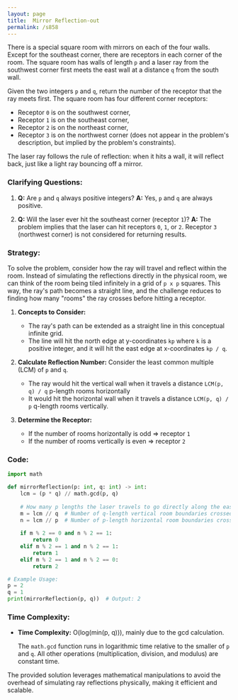 ```yaml
---
layout: page
title:  Mirror Reflection-out
permalink: /s858
---
```


There is a special square room with mirrors on each of the four walls. Except for the southeast corner, there are receptors in each corner of the room. The square room has walls of length `p` and a laser ray from the southwest corner first meets the east wall at a distance `q` from the south wall.

Given the two integers `p` and `q`, return the number of the receptor that the ray meets first. The square room has four different corner receptors:

- Receptor `0` is on the southwest corner,
- Receptor `1` is on the southeast corner,
- Receptor `2` is on the northeast corner,
- Receptor `3` is on the northwest corner (does not appear in the problem's description, but implied by the problem's constraints).

The laser ray follows the rule of reflection: when it hits a wall, it will reflect back, just like a light ray bouncing off a mirror.

### Clarifying Questions:

1. **Q:** Are `p` and `q` always positive integers?
   **A:** Yes, `p` and `q` are always positive.
   
2. **Q:** Will the laser ever hit the southeast corner (receptor `1`)?
   **A:** The problem implies that the laser can hit receptors `0`, `1`, or `2`. Receptor `3` (northwest corner) is not considered for returning results.

### Strategy:

To solve the problem, consider how the ray will travel and reflect within the room. Instead of simulating the reflections directly in the physical room, we can think of the room being tiled infinitely in a grid of `p x p` squares. This way, the ray's path becomes a straight line, and the challenge reduces to finding how many "rooms" the ray crosses before hitting a receptor.

1. **Concepts to Consider:**
   - The ray's path can be extended as a straight line in this conceptual infinite grid.
   - The line will hit the north edge at y-coordinates `kp` where `k` is a positive integer, and it will hit the east edge at x-coordinates `kp / q`.

2. **Calculate Reflection Number:**
   Consider the least common multiple (LCM) of `p` and `q`.
   - The ray would hit the vertical wall when it travels a distance `LCM(p, q) / q` p-length rooms horizontally
   - It would hit the horizontal wall when it travels a distance `LCM(p, q) / p` q-length rooms vertically.

3. **Determine the Receptor:**
   - If the number of rooms horizontally is odd => receptor `1`
   - If the number of rooms vertically is even => receptor `2`

### Code:

```python
import math

def mirrorReflection(p: int, q: int) -> int:
    lcm = (p * q) // math.gcd(p, q)
    
    # How many p lengths the laser travels to go directly along the east-west direction as integer p
    m = lcm // q  # Number of q-length vertical room boundaries crossed
    n = lcm // p  # Number of p-length horizontal room boundaries crossed
    
    if m % 2 == 0 and n % 2 == 1:
        return 0
    elif m % 2 == 1 and n % 2 == 1:
        return 1
    elif m % 2 == 1 and n % 2 == 0:
        return 2

# Example Usage:
p = 2
q = 1
print(mirrorReflection(p, q))  # Output: 2
```

### Time Complexity:

- **Time Complexity:** O(log(min(p, q))), mainly due to the gcd calculation.
  
  The `math.gcd` function runs in logarithmic time relative to the smaller of `p` and `q`. All other operations (multiplication, division, and modulus) are constant time.
  
The provided solution leverages mathematical manipulations to avoid the overhead of simulating ray reflections physically, making it efficient and scalable.